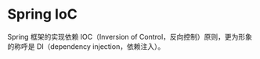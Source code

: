 # Spring IoC

Spring 框架的实现依赖 IOC（Inversion of Control，反向控制）原则，更为形象的称呼是 DI（dependency injection，依赖注入）。